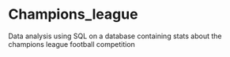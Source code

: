 # Champions_league
Data analysis using SQL on a database containing stats about the champions league football competition
